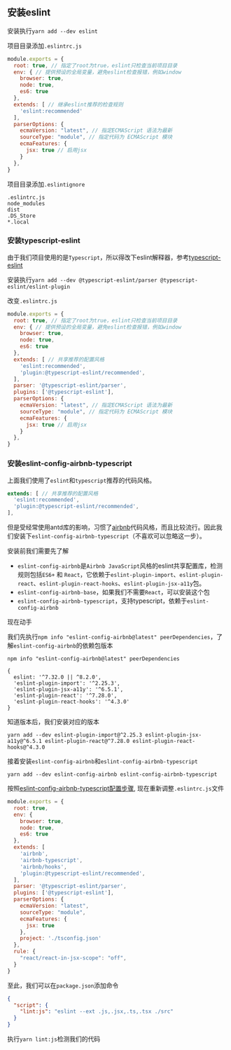 ## 安装eslint
安装执行`yarn add --dev eslint`

项目目录添加`.eslintrc.js`
```javascript
module.exports = {
  root: true, // 指定了root为true，eslint只检查当前项目目录
  env: { // 提供预设的全局变量，避免eslint检查报错，例如window
    browser: true,
    node: true,
    es6: true
  },
  extends: [ // 继承eslint推荐的检查规则
    'eslint:recommended'
  ],
  parserOptions: {
    ecmaVersion: "latest", // 指定ECMAScript 语法为最新
    sourceType: "module", // 指定代码为 ECMAScript 模块
    ecmaFeatures: {
      jsx: true // 启用jsx
    }
  },
}
```

项目目录添加`.eslintignore`
```
.eslintrc.js
node_modules
dist
.DS_Store
*.local
```

### 安装typescript-eslint

由于我们项目使用的是`Typescript`，所以得改下eslint解释器，参考[typescript-eslint](https://typescript-eslint.io/getting-started)

安装执行`yarn add --dev @typescript-eslint/parser @typescript-eslint/eslint-plugin`

改变`.eslintrc.js`
```javascript
module.exports = {
  root: true, // 指定了root为true，eslint只检查当前项目目录
  env: { // 提供预设的全局变量，避免eslint检查报错，例如window
    browser: true,
    node: true,
    es6: true
  },
  extends: [ // 共享推荐的配置风格
    'eslint:recommended',
    'plugin:@typescript-eslint/recommended',
  ],
  parser: '@typescript-eslint/parser',
  plugins: ['@typescript-eslint'],
  parserOptions: {
    ecmaVersion: "latest", // 指定ECMAScript 语法为最新
    sourceType: "module", // 指定代码为 ECMAScript 模块
    ecmaFeatures: {
      jsx: true // 启用jsx
    }
  },
}
```

### 安装eslint-config-airbnb-typescript

上面我们使用了`eslint`和`typescript`推荐的代码风格。
```javascript
extends: [ // 共享推荐的配置风格
  'eslint:recommended',
  'plugin:@typescript-eslint/recommended',
],
```
但是受经常使用antd库的影响，习惯了[airbnb](https://github.com/airbnb/javascript)代码风格，而且比较流行。因此我们安装下`eslint-config-airbnb-typescript`（不喜欢可以忽略这一步）。

安装前我们需要先了解
- `eslint-config-airbnb`是`Airbnb JavaScript`风格的eslint共享配置库，检测规则包括`ES6+` 和 `React`，它依赖于`eslint-plugin-import`、`eslint-plugin-react`、`eslint-plugin-react-hooks`、`eslint-plugin-jsx-a11y`包。
- `eslint-config-airbnb-base`，如果我们不需要`React`，可以安装这个包
- `eslint-config-airbnb-typescript`，支持typescript，依赖于`eslint-config-airbnb`

现在动手

我们先执行`npm info "eslint-config-airbnb@latest" peerDependencies`，了解`eslint-config-airbnb`的依赖包版本

```shell
npm info "eslint-config-airbnb@latest" peerDependencies

{
  eslint: '^7.32.0 || ^8.2.0',
  'eslint-plugin-import': '^2.25.3',
  'eslint-plugin-jsx-a11y': '^6.5.1',
  'eslint-plugin-react': '^7.28.0',
  'eslint-plugin-react-hooks': '^4.3.0'
}
```
知道版本后，我们安装对应的版本
```shell
yarn add --dev eslint-plugin-import@^2.25.3 eslint-plugin-jsx-a11y@^6.5.1 eslint-plugin-react@^7.28.0 eslint-plugin-react-hooks@^4.3.0
```

接着安装`eslint-config-airbnb`和`eslint-config-airbnb-typescript`
```shell
yarn add --dev eslint-config-airbnb eslint-config-airbnb-typescript
```

按照[eslint-config-airbnb-typescript配置步骤](https://github.com/iamturns/eslint-config-airbnb-typescript#3-configure-eslint), 现在重新调整`.eslintrc.js`文件
```javascript
module.exports = {
  root: true,
  env: {
    browser: true,
    node: true,
    es6: true
  },
  extends: [
    'airbnb',
    'airbnb-typescript',
    'airbnb/hooks',
    'plugin:@typescript-eslint/recommended',
  ],
  parser: '@typescript-eslint/parser',
  plugins: ['@typescript-eslint'],
  parserOptions: {
    ecmaVersion: "latest",
    sourceType: "module",
    ecmaFeatures: {
      jsx: true
    },
    project: './tsconfig.json'
  },
  rule: {
    "react/react-in-jsx-scope": "off",
  }
}

```

至此，我们可以在`package.json`添加命令
```json
{
  "script": {
    "lint:js": "eslint --ext .js,.jsx,.ts,.tsx ./src"
  }
}
```
执行`yarn lint:js`检测我们的代码